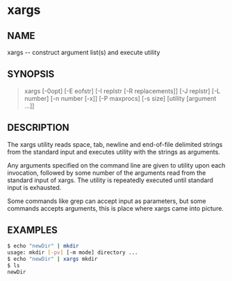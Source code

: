 # xargs

## NAME

xargs -- construct argument list(s) and execute utility

## SYNOPSIS

> xargs [-0opt] [-E eofstr] [-I replstr [-R replacements]] [-J replstr] [-L number] [-n number [-x]] [-P maxprocs] [-s size] [utility [argument ...]]

## DESCRIPTION

The xargs utility reads space, tab, newline and end-of-file delimited strings from the standard input and executes utility with the strings as arguments.

Any arguments specified on the command line are given to utility upon each invocation, followed by some number of the arguments read from the standard input of xargs.  The utility is repeatedly executed until standard input is exhausted.

Some commands like grep can accept input as parameters, but some commands accepts arguments, this is place where xargs came into picture.

## EXAMPLES

```bash
$ echo "newDir" | mkdir      
usage: mkdir [-pv] [-m mode] directory ...
$ echo "newDir" | xargs mkdir                                                                                                                               
$ ls
newDir
```
